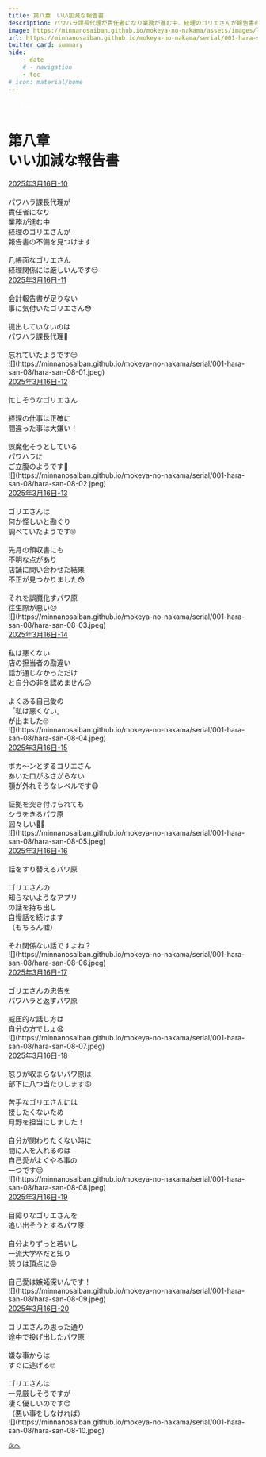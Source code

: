 ```yaml
---
title: 第八章　いい加減な報告書
description: パワハラ課長代理が責任者になり業務が進む中、経理のゴリエさんが報告書の不備を見つけます
image: https://minnanosaiban.github.io/mokeya-no-nakama/assets/images/logo.png
url: https://minnanosaiban.github.io/mokeya-no-nakama/serial/001-hara-san-08/
twitter_card: summary
hide:
    - date
    # - navigation
    - toc
# icon: material/home
---
```


<p style="margin: 0em;">
  <a href="https://twitter.com/share?url=https://minnanosaiban.github.io/mokeya-no-nakama/serial/001-hara-san-08/ &text=第八章　いい加減な報告書（パワハラ課長代理が責任者になり業務が進む中、経理のゴリエさんが報告書の不備を見つけます）"
     target="_blank" class="bdg-dark" style="color: #FFFFFF;">
    X - Twitterでシェア
  </a>
</p>

<h1 class="center-h">
第八章<br>いい加減な報告書
</h1>


<div class="margin-note">
<a href="https://x.com/uNjQzdmj9c99431/status/1901079575855276406" target="_blank">
  <i class="fa-brands fa-x-twitter"></i> 2025年3月16日-10
</a><br>
<br>
パワハラ課長代理が<br>
責任者になり<br>
業務が進む中<br>
経理のゴリエさんが<br>
報告書の不備を見つけます<br>
<br>
几帳面なゴリエさん<br>
経理関係には厳しいんです😑<br>
<a href="https://x.com/uNjQzdmj9c99431/status/1901079661842743564" target="_blank">
  <i class="fa-brands fa-x-twitter"></i> 2025年3月16日-11
</a><br>
<br>
会計報告書が足りない<br>
事に気付いたゴリエさん😳<br>
<br>
提出していないのは<br>
パワハラ課長代理📰<br>
<br>
忘れていたようです😑<br>
</div>
<div class="center" markdown>
![](https://minnanosaiban.github.io/mokeya-no-nakama/serial/001-hara-san-08/hara-san-08-01.jpeg)
</div>


<div class="margin-note">
<a href="https://x.com/uNjQzdmj9c99431/status/1901079791350300806" target="_blank">
  <i class="fa-brands fa-x-twitter"></i> 2025年3月16日-12
</a><br>
<br>
忙しそうなゴリエさん<br>
<br>
経理の仕事は正確に<br>
間違った事は大嫌い！<br>
<br>
誤魔化そうとしている<br>
パワハラに<br>
ご立腹のようです💢<br>
</div>
<div class="center" markdown>
![](https://minnanosaiban.github.io/mokeya-no-nakama/serial/001-hara-san-08/hara-san-08-02.jpeg)
</div>


<div class="margin-note">
<a href="https://x.com/uNjQzdmj9c99431/status/1901079917384876327" target="_blank">
  <i class="fa-brands fa-x-twitter"></i> 2025年3月16日-13
</a><br>
<br>
ゴリエさんは<br>
何か怪しいと勘ぐり<br>
調べていたようです🙄<br>
<br>
先月の領収書にも<br>
不明な点があり<br>
店舗に問い合わせた結果<br>
不正が見つかりました😳<br>
<br>
それを誤魔化すパワ原<br>
往生際が悪い☹️<br>
</div>
<div class="center" markdown>
![](https://minnanosaiban.github.io/mokeya-no-nakama/serial/001-hara-san-08/hara-san-08-03.jpeg)
</div>


<div class="margin-note">
<a href="https://x.com/uNjQzdmj9c99431/status/1901080114546561141" target="_blank">
  <i class="fa-brands fa-x-twitter"></i> 2025年3月16日-14
</a><br>
<br>
私は悪くない<br>
店の担当者の勘違い<br>
話が通じなかっただけ<br>
と自分の非を認めません😑<br>
<br>
よくある自己愛の<br>
「私は悪くない」<br>
が出ました🙄<br>
</div>
<div class="center" markdown>
![](https://minnanosaiban.github.io/mokeya-no-nakama/serial/001-hara-san-08/hara-san-08-04.jpeg)
</div>


<div class="margin-note">
<a href="https://x.com/uNjQzdmj9c99431/status/1901080263851127076" target="_blank">
  <i class="fa-brands fa-x-twitter"></i> 2025年3月16日-15
</a><br>
<br>
ポカ～ンとするゴリエさん<br>
あいた口がふさがらない<br>
顎が外れそうなレベルです😩<br>
<br>
証拠を突き付けられても<br>
シラをきるパワ原<br>
図々しい😮‍💨<br>
</div>
<div class="center" markdown>
![](https://minnanosaiban.github.io/mokeya-no-nakama/serial/001-hara-san-08/hara-san-08-05.jpeg)
</div>


<div class="margin-note">
<a href="https://x.com/uNjQzdmj9c99431/status/1901080404150677616" target="_blank">
  <i class="fa-brands fa-x-twitter"></i> 2025年3月16日-16
</a><br>
<br>
話をすり替えるパワ原<br>
<br>
ゴリエさんの<br>
知らないようなアプリ<br>
の話を持ち出し<br>
自慢話を続けます<br>
（もちろん嘘）<br>
<br>
それ関係ない話ですよね？<br>
</div>
<div class="center" markdown>
![](https://minnanosaiban.github.io/mokeya-no-nakama/serial/001-hara-san-08/hara-san-08-06.jpeg)
</div>


<div class="margin-note">
<a href="https://x.com/uNjQzdmj9c99431/status/1901080652944232762" target="_blank">
  <i class="fa-brands fa-x-twitter"></i> 2025年3月16日-17
</a><br>
<br>
ゴリエさんの忠告を<br>
パワハラと返すパワ原<br>
<br>
威圧的な話し方は<br>
自分の方でしょ😧<br>
</div>
<div class="center" markdown>
![](https://minnanosaiban.github.io/mokeya-no-nakama/serial/001-hara-san-08/hara-san-08-07.jpeg)
</div>


<div class="margin-note">
<a href="https://x.com/uNjQzdmj9c99431/status/1901080791096193114" target="_blank">
  <i class="fa-brands fa-x-twitter"></i> 2025年3月16日-18
</a><br>
<br>
怒りが収まらないパワ原は<br>
部下に八つ当たりします😠<br>
<br>
苦手なゴリエさんには<br>
接したくないため<br>
月野を担当にしました！<br>
<br>
自分が関わりたくない時に<br>
間に人を入れるのは<br>
自己愛がよくやる事の<br>
一つです😑<br>
</div>
<div class="center" markdown>
![](https://minnanosaiban.github.io/mokeya-no-nakama/serial/001-hara-san-08/hara-san-08-08.jpeg)
</div>


<div class="margin-note">
<a href="https://x.com/uNjQzdmj9c99431/status/1901080948671934660" target="_blank">
  <i class="fa-brands fa-x-twitter"></i> 2025年3月16日-19
</a><br>
<br>
目障りなゴリエさんを<br>
追い出そうとするパワ原<br>
<br>
自分よりずっと若いし<br>
一流大学卒だと知り<br>
怒りは頂点に😡<br>
<br>
自己愛は嫉妬深いんです！<br>
</div>
<div class="center" markdown>
![](https://minnanosaiban.github.io/mokeya-no-nakama/serial/001-hara-san-08/hara-san-08-09.jpeg)
</div>


<div class="margin-note">
<a href="https://x.com/uNjQzdmj9c99431/status/1901081063138750901" target="_blank">
  <i class="fa-brands fa-x-twitter"></i> 2025年3月16日-20
</a><br>
<br>
ゴリエさんの思った通り<br>
途中で投げ出したパワ原<br>
<br>
嫌な事からは<br>
すぐに逃げる🙄<br>
<br>
ゴリエさんは<br>
一見厳しそうですが<br>
凄く優しいのです😊<br>
（悪い事をしなければ）<br>
</div>
<div class="center" markdown>
![](https://minnanosaiban.github.io/mokeya-no-nakama/serial/001-hara-san-08/hara-san-08-10.jpeg)
</div>

<p class="center" style="font-size: 0.85em;">
  <a href="https://minnanosaiban.github.io/mokeya-no-nakama/serial/001-hara-san-09/" style="text-decoration: underline;">
    次へ
  </a>
</p>